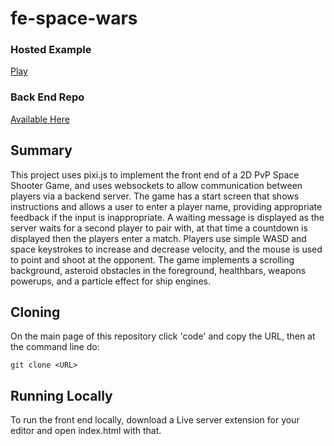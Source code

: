 # fe-space-wars

### Hosted Example

[Play](http://spacewarsfront.eu-4.evennode.com/)

### Back End Repo

[Available Here](https://github.com/Mycroftd/be-space-wars)

## Summary
This project uses pixi.js to implement the front end of a 2D PvP Space Shooter Game, and uses websockets to allow communication between players via a backend server. The game has a start screen that shows instructions and allows a user to enter a player name, providing appropriate feedback if the input is inappropriate. A waiting message is displayed as the server waits for a second player to pair with, at that time a countdown is displayed then the players enter a match. Players use simple WASD and space keystrokes to increase and decrease velocity, and the mouse is used to point and shoot at the opponent. The game implements a scrolling background, asteroid obstacles in the foreground, healthbars, weapons powerups, and a particle effect for ship engines.

## Cloning
On the main page of this repository click 'code' and copy the URL, then at the command line do:

    git clone <URL>

## Running Locally
To run the front end locally, download a Live server extension for your editor and open index.html with that.